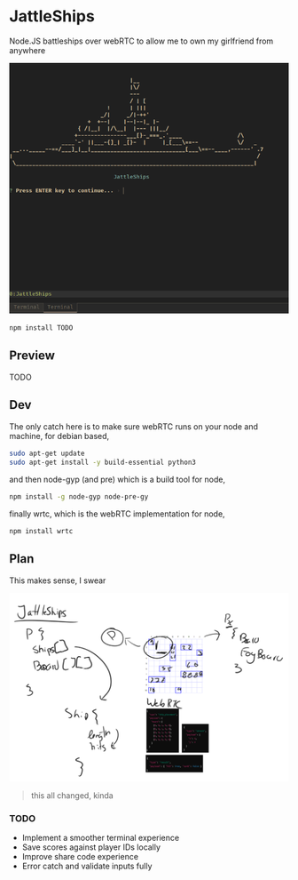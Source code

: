 # JattleShips

Node.JS battleships over webRTC to allow me to own my girlfriend from anywhere

![img.png](img.png)

```sh
npm install TODO
```

## Preview

TODO

## Dev

The only catch here is to make sure webRTC runs on your node and machine, for debian based,

```sh
sudo apt-get update
sudo apt-get install -y build-essential python3
```

and then node-gyp (and pre) which is a build tool for node,

```sh
npm install -g node-gyp node-pre-gy
```

finally wrtc, which is the webRTC implementation for node,

```sh
npm install wrtc
```

## Plan

This makes sense, I swear

![alt text](plan.png)

> this all changed, kinda

### TODO

- Implement a smoother terminal experience
- Save scores against player IDs locally
- Improve share code experience
- Error catch and validate inputs fully
